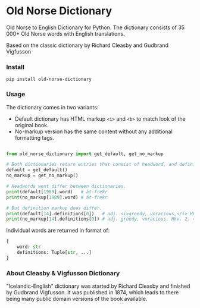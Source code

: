 # Old Norse Dictionary

Old Norse to English Dictionary for Python. The dictionary consists of 35 000+ Old Norse words with English translations.

Based on the classic dictionary by Richard Cleasby and Gudbrand Vigfusson

### Install

`pip install old-norse-dictionary`

### Usage

The dictionary comes in two variants:
- Default dictionary has HTML markup `<i>` and `<b>` to match look of the original book.
- No-markup version has the same content without any additional formatting tags.

```python

from old_norse_dictionary import get_default, get_no_markup

# Both dictionaries return entries that consist of headword, and definitions list.
default = get_default()
no_markup = get_no_markup()

# Headwords wont differ between dictionaries.
print(default[1989].word)   # át-frekr
print(no_markup[1989].word) # át-frekr

# But definition markup does differ.
print(default[14].definitions[0])   # adj. <i>greedy, voracious,</i> Hkv. 2. 41.
print(no_markup[14].definitions[0]) # adj. greedy, voracious, Hkv. 2. 41.

```

Individual words are returned in format of:

```python
{
    word: str
    definitions: Tuple[str, ...]
}
```

### About Cleasby & Vigfusson Dictionary

"Icelandic-English" dictionary was started by Richard Cleasby and finished by Gudbrand Vigfusson. It was published in 1874, which leads to there being many public domain versions of the book available.
